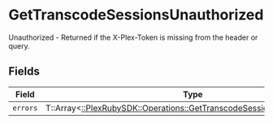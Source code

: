 # GetTranscodeSessionsUnauthorized

Unauthorized - Returned if the X-Plex-Token is missing from the header or query.


## Fields

| Field                                                                                                                                    | Type                                                                                                                                     | Required                                                                                                                                 | Description                                                                                                                              |
| ---------------------------------------------------------------------------------------------------------------------------------------- | ---------------------------------------------------------------------------------------------------------------------------------------- | ---------------------------------------------------------------------------------------------------------------------------------------- | ---------------------------------------------------------------------------------------------------------------------------------------- |
| `errors`                                                                                                                                 | T::Array<[::PlexRubySDK::Operations::GetTranscodeSessionsSessionsErrors](../../models/operations/gettranscodesessionssessionserrors.md)> | :heavy_minus_sign:                                                                                                                       | N/A                                                                                                                                      |